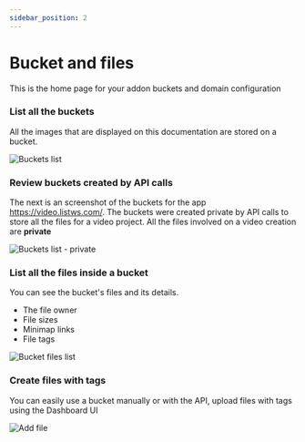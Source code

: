 ```yaml
---
sidebar_position: 2
---
```


# Bucket and files

This is the home page for your addon buckets and domain configuration

### List all the buckets

All the images that are displayed on this documentation are stored on a bucket.

<div className="image-container">
<img alt="Buckets list" className="image" data-src="https://util-files.listws.com/_PWSR_/files/minimaps/buckets/bucketws-docs/b16dbe3c71e347bb62a448de225e3a25.png/xs.webp" />
</div>

### Review buckets created by API calls

The next is an screenshot of the buckets for the app https://video.listws.com/.
The buckets were created private by API calls to store all the files for a video project.
All the files involved on a video creation are **private**

<div className="image-container">
<img alt="Buckets list - private" className="image" data-src="https://util-files.listws.com/_PWSR_/files/minimaps/buckets/bucketws-docs/9728bf0f272102843aa8c704827595fa.png/xs.webp" />
</div>

### List all the files inside a bucket

You can see the bucket's files and its details.

- The file owner
- File sizes
- Minimap links
- File tags

<div className="image-container">
<img alt="Bucket files list" className="image" data-src="https://util-files.listws.com/_PWSR_/files/minimaps/buckets/bucketws-docs/09968ce6b684c7074dc35b3192d823f7.png/xs.webp" />
</div>

### Create files with tags

You can easily use a bucket manually or with the API, upload files with tags using the Dashboard UI

<div className="image-container">
<img alt="Add file" className="image" data-src="https://util-files.listws.com/_PWSR_/files/minimaps/buckets/bucketws-docs/c8dc40f53717f4e8e6af418b19f17e99.png/xs.webp" />
</div>
